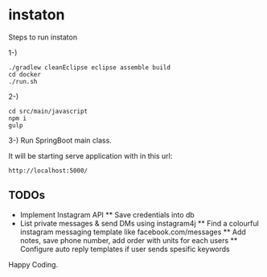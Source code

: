 # instaton

Steps to run instaton

1-)
```
./gradlew cleanEclipse eclipse assemble build
cd docker
./run.sh
```

2-)
```
cd src/main/javascript
npm i
gulp
```

3-)
Run SpringBoot main class.

It will be starting serve application with in this url:
```
http://localhost:5000/
```

## TODOs
* Implement Instagram API
** Save credentials into db
* List private messages & send DMs using instagram4j
** Find a colourful instagram messaging template like facebook.com/messages
** Add notes, save phone number, add order with units for each users
** Configure auto reply templates if user sends spesific keywords

Happy Coding.